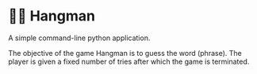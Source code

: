 # 🕴🏻 Hangman
A simple command-line python application.

The objective of the game Hangman is to guess the word (phrase). The player is given a fixed number of tries after which the game is terminated.
